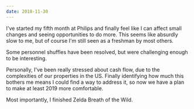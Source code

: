 ```yaml
---
date: 2018-11-30
---
```


I've started my fifth month at Philips and finally feel like I can affect small changes and seeing opportunities to do more. This seems like absurdly slow to me, but of course I'm still seen as a freshman by most others.

Some personnel shuffles have been resolved, but were challenging enough to be interesting.

Personally, I've been really stressed about cash flow, due to the complexities of our properties in the US. Finally identifying how much this bothers me means I could find a way to address it, so now we have a plan to make at least 2019 more comfortable.

Most importantly, I finished Zelda Breath of the Wild.
